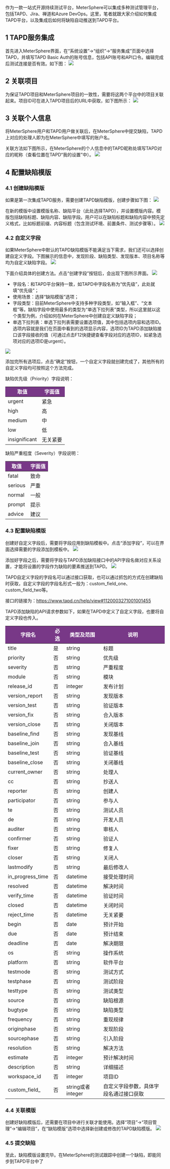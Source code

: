 作为一款一站式开源持续测试平台，MeterSphere可以集成多种测试管理平台，包括TAPD、Jira、禅道和Azure DevOps。这里，笔者就跟大家介绍如何集成TAPD平台，以及集成后如何将缺陷自动推送到TAPD平台。

## 1 TAPD服务集成
首先进入MeterSphere界面，在“系统设置”→“组织”→“服务集成”页面中选择TAPD，并填写TAPD Basic Auth的账号信息，包括API账号和API口令。编辑完成后测试连接是否有效。如下图：
![](../img/tutorial/use_tapd/配置信息.png)

## 2 关联项目
为保证TAPD项目和MeterSphere项目的一致性，需要将这两个平台中的项目关联起来。项目ID可在进入TAPD项目后的URL中获取，如下图所示：
![](../img/tutorial/use_tapd/管理项目.png)

## 3 关联个人信息
将MeterSphere用户和TAPD用户做关联后，在MeterSphere中提交缺陷，TAPD上对应的处理人即为在MeterSphere中填写的账户名。

关联方法如下图所示，在MeterSphere的个人信息中的TAPD昵称处填写TAPD对应的昵称（查看位置在TAPD“我的设置”中）。
![](../img/tutorial/use_tapd/个人信息.png) 

## 4 配置缺陷模版
### 4.1 创建缺陷模版
如果是第一次集成TAPD服务，需要创建TAPD缺陷模版，创建步骤如下图：
![](../img/tutorial/use_tapd/缺陷模板.png) 

在新的模版中设置模版名称、缺陷平台（此处选择TAPD），并设置模版内容。模版包括缺陷标题、缺陷内容、缺陷字段。用户可以在缺陷标题和缺陷内容中预先定义格式，比如标题前缀、内容标题（包含测试环境、前置条件、测试步骤等）。
![](../img/tutorial/use_tapd/缺陷模板_1.png) 

### 4.2 自定义字段
如果MeterSphere中默认的TAPD缺陷模版不能满足当下需求，我们还可以选择创建自定义字段。下图展示的信息中，发现阶段、缺陷类型、发现版本、项目名称等均为自定义缺陷字段。
![](../img/tutorial/use_tapd/自定义模板.png) 

下面介绍具体的创建方法。点击“创建字段”按钮后，会出现下图所示界面。
![](../img/tutorial/use_tapd/创建字段.png) 

- 字段名：和TAPD平台保持一致，如TAPD中字段名称为“优先级”，此处就填“优先级”；
- 使用场景：选择“缺陷模版”选项；
- 字段类型：目前MeterSphere中支持多种字段类型，如“输入框”、“文本框”等。缺陷字段中使用最多的类型为“单选下拉列表”类型，所以这里就以这个类型为例，介绍如何在MeterSphere中创建自定义缺陷字段；
- 单选下拉列表：单选下拉列表需要设置选项值，其中包括选项内容和选项ID。选项内容就是我们在页面中看到的选项显示内容，选项ID为TAPD添加缺陷接口该字段接收的值（可通过点击F12快捷键查看字段对应的选项ID，如紧急选项对应的选项ID是urgent）。

![](../img/tutorial/use_tapd/下拉框.png) 

添加完所有选项后，点击“确定”按钮，一个自定义字段就创建完成了，其他所有的自定义字段均可按照这个方法完成。

缺陷优先级（Priority）字段说明：
<table>
  <td bgcolor="#783887" align="middle" style="font-weight:bold;color: white">
   取值
  </td>
  <td bgcolor="#783887" align="middle" style="font-weight:bold;color: white">
   字面值
  </td>
  <tbody>
    <tr>
        <td >urgent</td>
        <td >紧急</td>
    </tr>
    <tr>
        <td >high</td>
        <td >高</td>
    </tr>
    <tr>
        <td >medium</td>
        <td >中</td>
    </tr>
    <tr>
        <td >low</td>
        <td >低</td>
   </tr>
   <tr>
        <td >insignificant</td>
        <td >无关紧要</td>
   </tr>
  </tbody>
</table>  

缺陷严重程度（Severity）字段说明：
<table>
  <td bgcolor="#783887" align="middle" style="font-weight:bold;color: white">
   取值
  </td>
  <td bgcolor="#783887" align="middle" style="font-weight:bold;color: white">
   字面值
  </td>
  <tbody>
    <tr>
        <td >fatal</td>
        <td >致命</td>
    </tr>
    <tr>
        <td >serious</td>
        <td >严重</td>
    </tr>
    <tr>
        <td >normal</td>
        <td >一般</td>
    </tr>
    <tr>
        <td >prompt</td>
        <td >提示</td>
   </tr>
   <tr>
        <td >advice</td>
        <td >建议</td>
   </tr>
  </tbody>
</table>  

### 4.3 配置缺陷模版
创建好自定义字段后，需要将字段应用到缺陷模板中。点击“添加字段”，可以在界面选择需要的字段添加到模板中。
![](../img/tutorial/use_tapd/配置缺陷模板.png) 

添加好字段之后，需要将字段与TAPD添加缺陷接口中的API字段名做对应关系设置，才能将设置的字段作为缺陷的要素推送到TAPD。
![](../img/tutorial/use_tapd/对应关系.png) 

TAPD自定义字段的字段名可以通过接口获取，也可以通过抓包的方式在创建缺陷时获取，自定义字段的字段名形式一般为：custom_field_one、custom_field_two等。

接口的链接为：https://www.tapd.cn/help/view#1120003271001001455

TAPD添加缺陷的API请求参数如下，如果在TAPD中定义了自定义字段，也要将自定义字段也传入。
<table>
  <td bgcolor="#783887" align="middle" style="font-weight:bold;color: white">
   字段名
  </td>
  <td bgcolor="#783887" align="middle" style="font-weight:bold;color: white">
   必选
  </td>
  <td bgcolor="#783887" align="middle" style="font-weight:bold;color: white">
     类型及范围
    </td>
    <td bgcolor="#783887" align="middle" style="font-weight:bold;color: white">
     说明
    </td>
  <tbody>
    <tr>
        <td >title</td>
        <td >是</td>
         <td >string</td>
         <td >标题</td>
    </tr>
    <tr>
         <td >priority</td>
        <td >否</td>
         <td >string</td>
         <td >优先级</td>
    </tr>
    <tr>
        <td >severity</td>
        <td >否</td>
        <td >string</td>
        <td >严重程度</td>
    </tr>
    <tr>
        <td >module</td>
        <td >否</td>
        <td >string</td>
        <td >模块</td>
   </tr>
   <tr>
        <td >release_id</td>
        <td >否</td>
        <td >integer</td>
        <td >发布计划</td>
   </tr>
<tr>
       <td >version_report</td>
       <td >否</td>
       <td >string</td>
       <td >发现版本</td>
  </tr>
  <tr>
      <td >version_test</td>
      <td >否</td>
      <td >string</td>
      <td >验证版本</td>
  </tr>
  <tr>
        <td >version_fix</td>
        <td >否</td>
        <td >string</td>
        <td >合入版本</td>
    </tr>
  <tr>
        <td >version_close</td>
        <td >否</td>
        <td >string</td>
        <td >关闭版本</td>
    </tr>
  <tr>
          <td >baseline_find</td>
          <td >否</td>
          <td >string</td>
          <td >发现基线</td>
      </tr>
    <tr>
          <td >baseline_join</td>
          <td >否</td>
          <td >string</td>
          <td >合入基线</td>
      </tr>
    <tr>
            <td >baseline_test</td>
            <td >否</td>
            <td >string</td>
            <td >验证基线</td>
        </tr>
  <tr>
        <td >baseline_close</td>
        <td >否</td>
        <td >string</td>
        <td >关闭基线</td>
    </tr>
   <tr>
           <td >current_owner</td>
           <td >否</td>
           <td >string</td>
           <td >处理人</td>
       </tr>
     <tr>
           <td >cc</td>
           <td >否</td>
           <td >string</td>
           <td >抄送人</td>
       </tr>
    <tr>
       <td >reporter</td>
       <td >否</td>
       <td >string</td>
       <td >创建人</td>
   </tr>
    <tr>
       <td >participator</td>
       <td >否</td>
       <td >string</td>
       <td >参与人</td>
     </tr>
    <tr>
       <td >te</td>
       <td >否</td>
       <td >string</td>
       <td >测试人员</td>
    </tr>
     <tr>
       <td >de</td>
       <td >否</td>
       <td >string</td>
       <td >开发人员</td>
       </tr>
     <tr>
        <td >auditer</td>
        <td >否</td>
        <td >string</td>
        <td >审核人</td>
     </tr>
      <tr>
        <td >confirmer</td>
        <td >否</td>
        <td >string</td>
        <td >验证人</td>
        </tr>
     <tr>
        <td >fixer</td>
        <td >否</td>
        <td >string</td>
        <td >修复人</td>
     </tr>
      <tr>
        <td >closer</td>
        <td >否</td>
        <td >string</td>
        <td >关闭人</td>
        </tr>
      <tr>
         <td >lastmodify</td>
         <td >否</td>
         <td >string</td>
         <td >最后修改人</td>
      </tr>
       <tr>
         <td >in_progress_time</td>
         <td >否</td>
         <td >datetime</td>
         <td >接受处理时间</td>
         </tr>
      <tr>
         <td >resolved</td>
         <td >否</td>
         <td >datetime</td>
         <td >解决时间</td>
      </tr>
       <tr>
         <td >verify_time</td>
         <td >否</td>
         <td >datetime</td>
         <td >验证时间</td>
         </tr>
        <tr>
          <td >closed</td>
          <td >否</td>
          <td >datetime</td>
          <td >关闭时间</td>
          </tr>
        <tr>
           <td >reject_time</td>
           <td >否</td>
           <td >datetime</td>
           <td >无关紧要</td>
        </tr>
         <tr>
           <td >begin</td>
           <td >否</td>
           <td >date</td>
           <td >预计开始</td>
           </tr>
        <tr>
           <td >due</td>
           <td >否</td>
           <td >date</td>
           <td >预计结束</td>
        </tr>
     <tr>
       <td >deadline</td>
       <td >否</td>
       <td >date</td>
       <td >解决期限</td>
       </tr>
     <tr>
      <td >os</td>
      <td >否</td>
      <td >string</td>
      <td >操作系统</td>
      </tr>
     <tr>
       <td >platform</td>
       <td >否</td>
       <td >string</td>
       <td >软件平台</td>
       </tr>
     <tr>
        <td >testmode</td>
        <td >否</td>
        <td >string</td>
        <td >测试方式</td>
     </tr>
      <tr>
        <td >testphase</td>
        <td >否</td>
        <td >string</td>
        <td >测试阶段</td>
        </tr>
     <tr>
        <td >testtype</td>
        <td >否</td>
        <td >string</td>
        <td >测试类型</td>
     </tr>
  <tr>
    <td >source</td>
    <td >否</td>
    <td >string</td>
    <td >缺陷根源</td>
    </tr>
    <tr>
       <td >bugtype</td>
       <td >否</td>
       <td >string</td>
       <td >缺陷类型</td>
    </tr>
     <tr>
       <td >frequency</td>
       <td >否</td>
       <td >string</td>
       <td >重现规律</td>
       </tr>
    <tr>
       <td >originphase</td>
       <td >否</td>
       <td >string</td>
       <td >发现阶段</td>
    </tr>
     <tr>
       <td >sourcephase</td>
       <td >否</td>
       <td >string</td>
       <td >引入阶段</td>
       </tr>
     <tr>
      <td >resolution</td>
      <td >否</td>
      <td >string</td>
      <td >解决方法</td>
      </tr>
     <tr>
       <td >estimate</td>
       <td >否</td>
       <td >integer</td>
       <td >预计解决时间</td>
       </tr>
     <tr>
        <td >description</td>
        <td >否</td>
        <td >string</td>
        <td >详细描述</td>
     </tr>
      <tr>
        <td >workspace_id</td>
        <td >否</td>
        <td >integer</td>
        <td >项目ID</td>
        </tr>
     <tr>
        <td >custom_field_</td>
        <td >否</td>
        <td >string或者integer</td>
        <td >自定义字段参数，具体字段名通过接口获取</td>
     </tr>  
  </tbody>
</table>  

### 4.4 关联模版
创建好缺陷模版后，还需要在项目中进行关联才能使用。选择“项目”→“项目管理”→“编辑项目”，在“缺陷模版”选项中选择新创建或修改的TAPD缺陷模版。
![](../img/tutorial/use_tapd/关联模板.png) 

### 4.5 提交缺陷
至此，缺陷模版设置完毕。在MeterSphere的测试跟踪中创建一个缺陷，即能同步到TAPD平台中了
